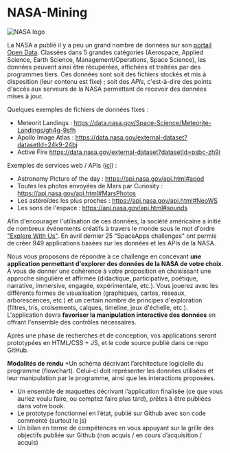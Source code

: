 # NASA-Mining

![NASA logo](https://upload.wikimedia.org/wikipedia/commons/thumb/e/e5/NASA_logo.svg/290px-NASA_logo.svg.png)

La NASA a publié il y a peu un grand nombre de données sur son [portail Open Data](https://data.nasa.gov). Classées dans 5 grandes catégories (Aerospace, Applied Science, Earth Science, Management/Operations, Space Science), les données peuvent ainsi être récupérées, affichées et traitées par des programmes tiers. Ces données sont soit des fichiers stockés et mis à disposition (leur contenu est fixe) ; soit des *APIs*, c'est-à-dire des points d'accès aux serveurs de la NASA permettant de recevoir des données mises à jour.

Quelques exemples de fichiers de données fixes :
* Meteorit Landings : https://data.nasa.gov/Space-Science/Meteorite-Landings/gh4g-9sfh
* Apollo Image Atlas : https://data.nasa.gov/external-dataset?datasetId=24k9-24bj
* Active Fire https://data.nasa.gov/external-dataset?datasetId=psbc-zh9i

Exemples de services web / APIs ([ici](https://api.nasa.gov/index.html)) :
* Astronomy Picture of the day : https://api.nasa.gov/api.html#apod
* Toutes les photos envoyées de Mars par Curiosity : https://api.nasa.gov/api.html#MarsPhotos
* Les astéroïdes les plus proches : https://api.nasa.gov/api.html#NeoWS
* Les sons de l'espace : https://api.nasa.gov/api.html#sounds

Afin d'encourager l'utilisation de ces données, la société américaine a initié de nombreux événements créatifs à travers le monde sous le mot d'ordre ["Explore With Us"](https://open.nasa.gov/explore/). En avril dernier 25 "SpaceApps challenges" ont permis de créer 949 applications basées sur les données et les APIs de la NASA.

Nous vous proposons de répondre à ce challenge en concevant **une application permettant d'explorer des données de la NASA de votre choix**. À vous de donner une cohérence à votre proposition en choisissant une approche singulière et affirmée (didactique, participative, poétique, narrative, immersive, engagée, expérimentale, etc.). Vous jouerez avec les différents formes de visualisation (graphiques, cartes, réseaux, arborescences, etc.) et un certain nombre de principes d'exploration (filtres, tris, croisements, calques, timeline, jeux d'échelle, etc.). L'application devra **favoriser la manipulation interactive des données** en offrant l'ensemble des contrôles nécessaires.

Après une phase de recherches et de conception, vos applications seront prototypées en HTML/CSS + JS, et le code source publié dans ce repo GitHub.

**Modalités de rendu**
*Un schéma décrivant l’architecture logicielle du programme (flowchart). Celui-ci doit représenter les données utilisées et leur manipulation par le programme, ainsi que les interactions proposées.
* Un ensemble de maquettes décrivant l’application finalisée (ce que vous auriez voulu faire, ou comptez faire plus tard), prêtes à être publiées dans votre book.
* Le prototype fonctionnel en l’état, publié sur Github avec son code commenté (surtout le js)
* Un bilan en terme de compétences en vous appuyant sur la grille des objectifs publiée sur Github (non acquis / en cours d’acquisition / acquis)
